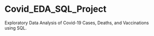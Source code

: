 # Covid_EDA_SQL_Project
Exploratory Data Analysis of Covid-19 Cases, Deaths, and Vaccinations using SQL.
